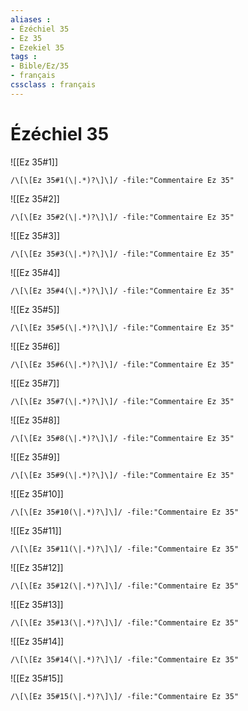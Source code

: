 ```yaml
---
aliases : 
- Ézéchiel 35
- Ez 35
- Ezekiel 35
tags : 
- Bible/Ez/35
- français
cssclass : français
---
```


# Ézéchiel 35

![[Ez 35#1]]

```query
/\[\[Ez 35#1(\|.*)?\]\]/ -file:"Commentaire Ez 35"
```

![[Ez 35#2]]

```query
/\[\[Ez 35#2(\|.*)?\]\]/ -file:"Commentaire Ez 35"
```

![[Ez 35#3]]

```query
/\[\[Ez 35#3(\|.*)?\]\]/ -file:"Commentaire Ez 35"
```

![[Ez 35#4]]

```query
/\[\[Ez 35#4(\|.*)?\]\]/ -file:"Commentaire Ez 35"
```

![[Ez 35#5]]

```query
/\[\[Ez 35#5(\|.*)?\]\]/ -file:"Commentaire Ez 35"
```

![[Ez 35#6]]

```query
/\[\[Ez 35#6(\|.*)?\]\]/ -file:"Commentaire Ez 35"
```

![[Ez 35#7]]

```query
/\[\[Ez 35#7(\|.*)?\]\]/ -file:"Commentaire Ez 35"
```

![[Ez 35#8]]

```query
/\[\[Ez 35#8(\|.*)?\]\]/ -file:"Commentaire Ez 35"
```

![[Ez 35#9]]

```query
/\[\[Ez 35#9(\|.*)?\]\]/ -file:"Commentaire Ez 35"
```

![[Ez 35#10]]

```query
/\[\[Ez 35#10(\|.*)?\]\]/ -file:"Commentaire Ez 35"
```

![[Ez 35#11]]

```query
/\[\[Ez 35#11(\|.*)?\]\]/ -file:"Commentaire Ez 35"
```

![[Ez 35#12]]

```query
/\[\[Ez 35#12(\|.*)?\]\]/ -file:"Commentaire Ez 35"
```

![[Ez 35#13]]

```query
/\[\[Ez 35#13(\|.*)?\]\]/ -file:"Commentaire Ez 35"
```

![[Ez 35#14]]

```query
/\[\[Ez 35#14(\|.*)?\]\]/ -file:"Commentaire Ez 35"
```

![[Ez 35#15]]

```query
/\[\[Ez 35#15(\|.*)?\]\]/ -file:"Commentaire Ez 35"
```


